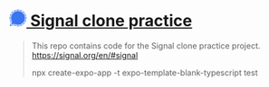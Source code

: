 # <a href="https://signal.org/en/#signal" title="Signal"><img src="./assets/signal.png" alt="Signal logo" width="30px" height="30px"> Signal clone practice</a>
> This repo contains code for the Signal clone practice project.
> https://signal.org/en/#signal
>
> npx create-expo-app -t expo-template-blank-typescript
> test